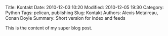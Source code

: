 Title: Kontakt
Date: 2010-12-03 10:20
Modified: 2010-12-05 19:30
Category: Python
Tags: pelican, publishing
Slug: Kontakt
Authors: Alexis Metaireau, Conan Doyle
Summary: Short version for index and feeds

This is the content of my super blog post.
